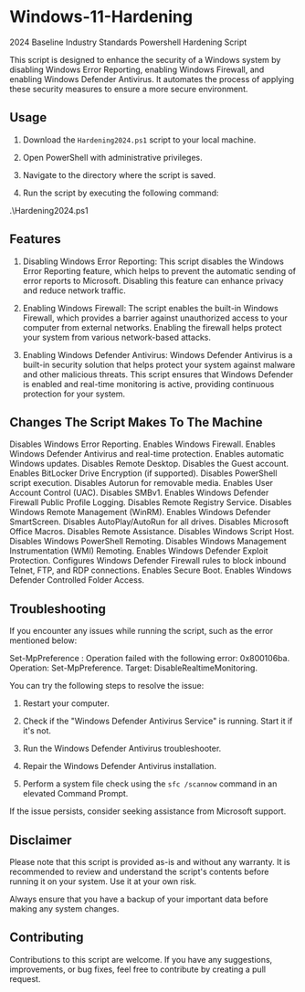# Windows-11-Hardening
2024 Baseline Industry Standards Powershell Hardening Script

This script is designed to enhance the security of a Windows system by disabling Windows Error Reporting, enabling Windows Firewall, and enabling Windows Defender Antivirus. It automates the process of applying these security measures to ensure a more secure environment.

## Usage

1. Download the `Hardening2024.ps1` script to your local machine.

2. Open PowerShell with administrative privileges.

3. Navigate to the directory where the script is saved.

4. Run the script by executing the following command:

.\Hardening2024.ps1


## Features

1. Disabling Windows Error Reporting: This script disables the Windows Error Reporting feature, which helps to prevent the automatic sending of error reports to Microsoft. Disabling this feature can enhance privacy and reduce network traffic.

2. Enabling Windows Firewall: The script enables the built-in Windows Firewall, which provides a barrier against unauthorized access to your computer from external networks. Enabling the firewall helps protect your system from various network-based attacks.

3. Enabling Windows Defender Antivirus: Windows Defender Antivirus is a built-in security solution that helps protect your system against malware and other malicious threats. This script ensures that Windows Defender is enabled and real-time monitoring is active, providing continuous protection for your system.

## Changes The Script Makes To The Machine

Disables Windows Error Reporting.
Enables Windows Firewall.
Enables Windows Defender Antivirus and real-time protection.
Enables automatic Windows updates.
Disables Remote Desktop.
Disables the Guest account.
Enables BitLocker Drive Encryption (if supported).
Disables PowerShell script execution.
Disables Autorun for removable media.
Enables User Account Control (UAC).
Disables SMBv1.
Enables Windows Defender Firewall Public Profile Logging.
Disables Remote Registry Service.
Disables Windows Remote Management (WinRM).
Enables Windows Defender SmartScreen.
Disables AutoPlay/AutoRun for all drives.
Disables Microsoft Office Macros.
Disables Remote Assistance.
Disables Windows Script Host.
Disables Windows PowerShell Remoting.
Disables Windows Management Instrumentation (WMI) Remoting.
Enables Windows Defender Exploit Protection.
Configures Windows Defender Firewall rules to block inbound Telnet, FTP, and RDP connections.
Enables Secure Boot.
Enables Windows Defender Controlled Folder Access.

## Troubleshooting

If you encounter any issues while running the script, such as the error mentioned below:

Set-MpPreference : Operation failed with the following error: 0x800106ba. Operation: Set-MpPreference. Target: DisableRealtimeMonitoring.


You can try the following steps to resolve the issue:

1. Restart your computer.

2. Check if the "Windows Defender Antivirus Service" is running. Start it if it's not.

3. Run the Windows Defender Antivirus troubleshooter.

4. Repair the Windows Defender Antivirus installation.

5. Perform a system file check using the `sfc /scannow` command in an elevated Command Prompt.

If the issue persists, consider seeking assistance from Microsoft support.

## Disclaimer

Please note that this script is provided as-is and without any warranty. It is recommended to review and understand the script's contents before running it on your system. Use it at your own risk.

Always ensure that you have a backup of your important data before making any system changes.

## Contributing

Contributions to this script are welcome. If you have any suggestions, improvements, or bug fixes, feel free to contribute by creating a pull request.
